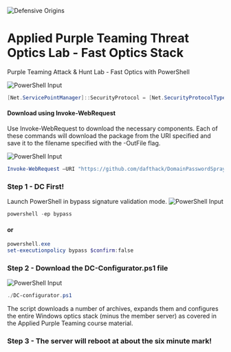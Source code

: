
![Defensive Origins](https://defensiveorigins.com/wp-content/uploads/2020/05/defensive-origins-header-6-1536x760.png)

# Applied Purple Teaming Threat Optics Lab - Fast Optics Stack 
Purple Teaming Attack &amp; Hunt Lab - Fast Optics with PowerShell


![PowerShell Input][PowershellInput]
```powershell
[Net.ServicePointManager]::SecurityProtocol = [Net.SecurityProtocolType]::Tls12
```

#### Download using Invoke-WebRequest
Use Invoke-WebRequest to download the necessary components.  Each of these commands will download the package from the URI specified and save it to the filename specified with the -OutFile flag.  

![PowerShell Input][PowershellInput]
```powershell
Invoke-WebRequest –URI "https://github.com/dafthack/DomainPasswordSpray/archive/master.zip" -OutFile "~\Downloads\master.zip"
```

### Step 1 - DC First!
Launch PowerShell in bypass signature validation mode.
![PowerShell Input][PowershellInput]
```powershell
powershell -ep bypass
```
#### or 
```powershell
powershell.exe
set-executionpolicy bypass $confirm:false
```

### Step 2 - Download the DC-Configurator.ps1 file
![PowerShell Input][PowershellInput]
```powershell
./DC-configurator.ps1
```

The script downloads a number of archives, expands them and configures the entire Windows optics stack (minus the member server) as covered in the Applied Purple Teaming course material.

### Step 3 - The server will reboot at about the six minute mark!


  [PowershellInput]:https://img.shields.io/badge/Powershell-Input-green.svg?style=flat-sware
